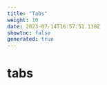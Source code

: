 ```yaml
---
title: "Tabs"
weight: 10
date: 2023-07-14T16:57:51.138Z
showtoc: false
generated: true
---
```

<!-- This file was generated from the Vendure source. Do not modify. Instead, re-run the "docs:build" script -->


# tabs